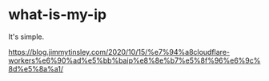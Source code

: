 # what-is-my-ip
It's simple.

https://blog.jimmytinsley.com/2020/10/15/%e7%94%a8cloudflare-workers%e6%90%ad%e5%bb%baip%e8%8e%b7%e5%8f%96%e6%9c%8d%e5%8a%a1/
